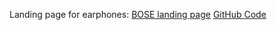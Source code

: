 Landing page for earphones:
[BOSE landing page](https://illia-skladnik.github.io/BOSE-landing/)
[GitHub Code](https://github.com/Illia-Skladnik/BOSE-landing#readme)
